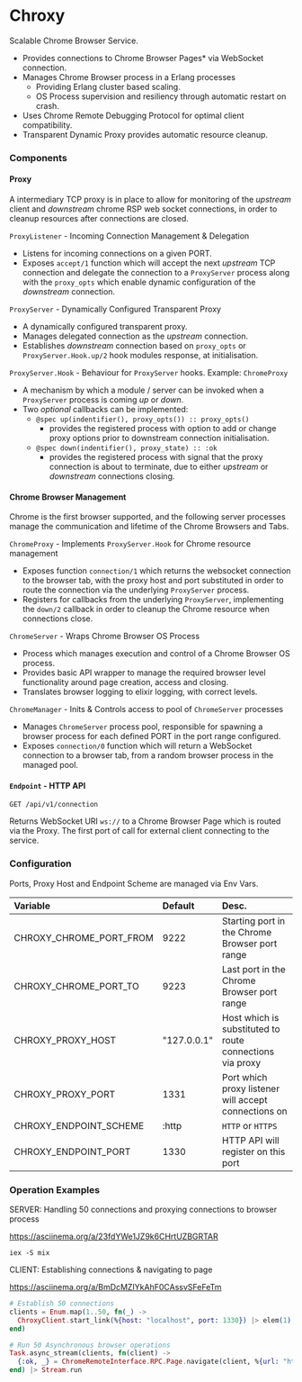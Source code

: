 # Chroxy

Scalable Chrome Browser Service.

* Provides connections to Chrome Browser Pages* via WebSocket connection.
* Manages Chrome Browser process in a Erlang processes
  * Providing Erlang cluster based scaling.
  * OS Process supervision and resiliency through automatic restart on crash.
* Uses Chrome Remote Debugging Protocol for optimal client compatibility.
* Transparent Dynamic Proxy provides automatic resource cleanup.

### Components

#### Proxy

A intermediary TCP proxy is in place to allow for monitoring of the _upstream_
client and _downstream_ chrome RSP web socket connections, in order to cleanup
resources after connections are closed.

`ProxyListener` - Incoming Connection Management & Delegation
* Listens for incoming connections on a given PORT.
* Exposes `accept/1` function which will accept the next _upstream_ TCP connection and
  delegate the connection to a `ProxyServer` process along with the `proxy_opts`
  which enable dynamic configuration of the _downstream_ connection.

`ProxyServer` - Dynamically Configured Transparent Proxy
* A dynamically configured transparent proxy.
* Manages delegated connection as the _upstream_ connection.
* Establishes _downstream_ connection based on `proxy_opts` or
  `ProxyServer.Hook.up/2` hook modules response, at initialisation.

`ProxyServer.Hook` - Behaviour for `ProxyServer` hooks. Example: `ChromeProxy`
* A mechanism by which a module / server can be invoked when a `ProxyServer`
  process is coming _up_ or _down_.
* Two _optional_ callbacks can be implemented:
  * `@spec up(indentifier(), proxy_opts()) :: proxy_opts()`
    * provides the registered process with option to add or change proxy
      options prior to downstream connection initialisation.
  * `@spec down(indentifier(), proxy_state) :: :ok`
    * provides the registered process with signal that the proxy connection is
      about to terminate, due to either _upstream_ or _downstream_ connections
      closing.

#### Chrome Browser Management

Chrome is the first browser supported, and the following server processes manage
the communication and lifetime of the Chrome Browsers and Tabs.

`ChromeProxy` - Implements `ProxyServer.Hook` for Chrome resource management
* Exposes function `connection/1` which returns the websocket connection to the
  browser tab, with the proxy host and port substituted in order to route the
  connection via the underlying `ProxyServer` process.
* Registers for callbacks from the underlying `ProxyServer`, implementing the
  `down/2` callback in order to cleanup the Chrome resource when connections
  close.

`ChromeServer` - Wraps Chrome Browser OS Process
* Process which manages execution and control of a Chrome Browser OS process.
* Provides basic API wrapper to manage the required browser level functionality
  around page creation, access and closing.
* Translates browser logging to elixir logging, with correct levels.

`ChromeManager` - Inits & Controls access to pool of `ChromeServer` processes
* Manages `ChromeServer` process pool, responsible for spawning a browser
  process for each defined PORT in the port range configured.
* Exposes `connection/0` function which will return a WebSocket connection to a
  browser tab, from a random browser process in the managed pool.

#### `Endpoint` - HTTP API

`GET /api/v1/connection`

Returns WebSocket URI `ws://` to a Chrome Browser Page which is routed via the
Proxy.  The first port of call for external client connecting to the service.

### Configuration

Ports, Proxy Host and Endpoint Scheme are managed via Env Vars.

| Variable                  | Default       | Desc.                                                      |
| :------------------------ | :------------ | :--------------------------------------------------------- |
| CHROXY_CHROME_PORT_FROM   | 9222          | Starting port in the Chrome Browser port range             |
| CHROXY_CHROME_PORT_TO     | 9223          | Last port in the Chrome Browser port range                 |
| CHROXY_PROXY_HOST         | "127.0.0.1"   | Host which is substituted to route connections via proxy   |
| CHROXY_PROXY_PORT         | 1331          | Port which proxy listener will accept connections on       |
| CHROXY_ENDPOINT_SCHEME    | :http         | `HTTP` or `HTTPS`                                          |
| CHROXY_ENDPOINT_PORT      | 1330          | HTTP API will register on this port                        |

### Operation Examples

SERVER: Handling 50 connections and proxying connections to browser process

https://asciinema.org/a/23fdYWe1JZ9k6CHrtUZBGRTAR

```
iex -S mix
```


CLIENT: Establishing connections & navigating to page

https://asciinema.org/a/BmDcMZIYkAhF0CAssvSFeFeTm

``` elixir
# Establish 50 connections 
clients = Enum.map(1..50, fn(_) ->
  ChroxyClient.start_link(%{host: "localhost", port: 1330}) |> elem(1)
end)
```

``` elixir
# Run 50 Asynchronous browser operations
Task.async_stream(clients, fn(client) -> 
  {:ok, _} = ChromeRemoteInterface.RPC.Page.navigate(client, %{url: "http://github.com"})
end) |> Stream.run
```
